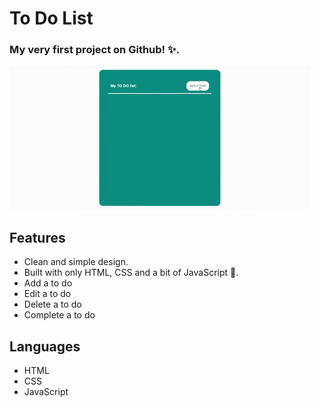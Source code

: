# To Do List

### My very first project on Github! ✨.

![Portfolio Gif](/demo.gif)

## Features

- Clean and simple design.
- Built with only HTML, CSS and a bit of JavaScript 🔨.
- Add a to do
- Edit a to do
- Delete a to do
- Complete a to do

## Languages

- HTML
- CSS
- JavaScript
